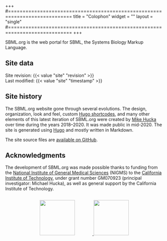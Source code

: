 +++
#============================================================================
title = "Colophon"
widget = ""
layout = "single"
#============================================================================
+++

SBML.org is the web portal for SBML, the Systems Biology Markup Language.

Site data
---------

Site revision: {{< value "site" "revision" >}}<br>
Last modified: {{< value "site" "timestamp" >}}


Site history
------------

The SBML.org website gone through several evolutions.  The design, organization, look and feel, custom [Hugo shortcodes](https://gohugo.io/content-management/shortcodes/), and many other elements of this latest iteration of SBML.org were created by [Mike Hucka](https://www.cds.caltech.edu/~mhucka/) over time during the years 2018&ndash;2020.  It was made public in mid-2020.  The site is generated using [Hugo](https://gohugo.io) and mostly written in Markdown.

The site source files are [available on GitHub](https://github.com/sbmlteam/sbml-org-website).


Acknowledgments
---------------

The development of SBML.org was made possible thanks to funding from the [National Institute of General Medical Sciences](https://nigms.nih.gov) (NIGMS) to the [California Institute of Technology](https://www.caltech.edu), under grant number GM070923 (principal investigator: Michael Hucka), as well as general support by the California Institute of Technology.

<div style="width: 100%; margin-top: 2em; text-align: center">
  <a href="https://www.nigms.nih.gov">
    <img style="width: 8em; margin-right: 4em" src="/img/US-NIH-NIGMS-Logo.svg">
  </a>
  <a href="https://www.caltech.edu">
    <img style="width: 8em" src="/img/caltech-round.svg">
  </a>
</div>



